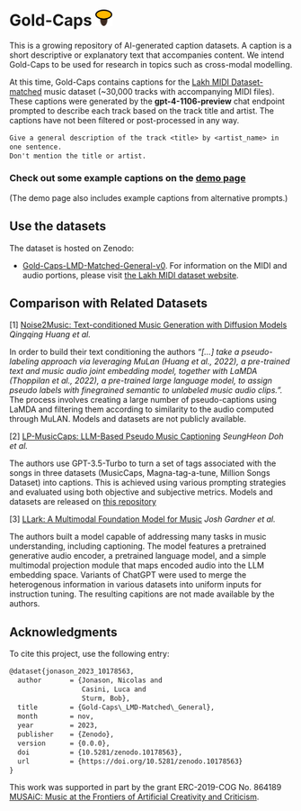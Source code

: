 # Gold-Caps <img src="misc/goldcaps_logo.svg" width="30em">

This is a growing repository of AI-generated caption datasets. A caption is a short descriptive or explanatory text that accompanies content. 
We intend Gold-Caps to be used for research in topics such as cross-modal modelling.

At this time, Gold-Caps contains captions for the [Lakh MIDI Dataset-matched](https://colinraffel.com/projects/lmd/) music dataset (~30,000 tracks with accompanying MIDI files).
These captions were generated by the **gpt-4-1106-preview** chat endpoint prompted to describe each track based on the track title and artist. The captions have not been filtered or post-processed in any way.

```
Give a general description of the track <title> by <artist_name> in one sentence.
Don't mention the title or artist.
```

### Check out some example captions on the [demo page](https://erl-j.github.io/Gold-Caps/)
(The demo page also includes example captions from alternative prompts.)


## Use the datasets

The dataset is hosted on Zenodo:
- [Gold-Caps-LMD-Matched-General-v0](https://zenodo.org/records/10178563). For information on the MIDI and audio portions, please visit [the Lakh MIDI dataset website](https://colinraffel.com/projects/lmd/).


## Comparison with Related Datasets

[1] [Noise2Music: Text-conditioned Music Generation with Diffusion Models](https://arxiv.org/abs/2302.03917)
*Qingqing Huang et al.*

In order to build their text conditioning the authors *“[…] take a pseudo-labeling approach via leveraging MuLan (Huang et al., 2022), a pre-trained text and music audio joint embedding model, together with LaMDA (Thoppilan et al., 2022), a pre-trained large language model, to assign pseudo labels with finegrained semantic to unlabeled music audio clips.”.* 
The process involves creating a large number of pseudo-captions using LaMDA and filtering them according to similarity to the audio computed through MuLAN. 
Models and datasets are not publicly available.

[2] [LP-MusicCaps: LLM-Based Pseudo Music Captioning](https://arxiv.org/abs/2307.16372)
*SeungHeon Doh et al.*

The authors use GPT-3.5-Turbo to turn a set of tags associated with the songs in three datasets (MusicCaps, Magna-tag-a-tune, Million Songs Dataset) into captions. 
This is achieved using various prompting strategies and evaluated using both objective and subjective metrics.
Models and datasets are released on [this repository](https://huggingface.co/datasets/seungheondoh/LP-MusicCaps-MSD)

[3] [LLark: A Multimodal Foundation Model for Music](https://arxiv.org/abs/2310.07160)
*Josh Gardner et al.*

The authors built a model capable of addressing many tasks in music understanding, including captioning. 
The model features a pretrained generative audio encoder, a pretrained language model, and a simple multimodal projection module that maps encoded audio into the LLM embedding space. 
Variants of ChatGPT were used to merge the heterogenous information in various datasets into uniform inputs for instruction tuning.
The resulting capitions are not made available by the authors.

## Acknowledgments

To cite this project, use the following entry:

```
@dataset{jonason_2023_10178563,
  author       = {Jonason, Nicolas and
                  Casini, Luca and
                  Sturm, Bob},
  title        = {Gold-Caps\_LMD-Matched\_General},
  month        = nov,
  year         = 2023,
  publisher    = {Zenodo},
  version      = {0.0.0},
  doi          = {10.5281/zenodo.10178563},
  url          = {https://doi.org/10.5281/zenodo.10178563}
}
```

This work was supported in part by the grant ERC-2019-COG No. 864189 [MUSAiC: Music at the Frontiers of Artificial Creativity and Criticism](https://musaiclab.wordpress.com/).


